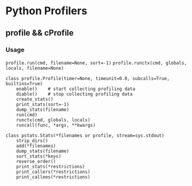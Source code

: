 # Python Profilers
## profile && cProfile
### Usage
`profile.run(cmd, filename=None, sort=-1)`
`profile.runctx(cmd, globals, locals, filename=None)`
```
class profile.Profile(timer=None, timeunit=0.0, subcalls=True, builtins=True)
	enable()	# start collecting profiling data
	diable()	# stop collecting profiling data
	create_stats()
	print_stats(sort=-1)
	dump_stats(filename)
	run(cmd)
	runctx(cmd, globals, locals)
	runcall(func, *args, **kwargs)
```

```
class pstats.Stats(*filenames or profile, stream=sys.stdout)
	strip_dirs()
	add(*filenames)
	dump_stats(filename)
	sort_stats(*keys)
	reverse_order()
	print_stats(*restrictions)
	print_callers(*restrictions)
	print_callees(*restrictions)
```
